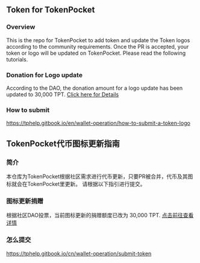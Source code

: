## Token for TokenPocket

### Overview
This is the repo for TokenPocket to add token and update the Token logos according to the community requirements. Once the PR is accepted, your token or logo will be updated on TokenPocket.
Please read the following tutorials.

### Donation for Logo update
According to the DAO, the donation amount for a logo update has been updated to 30,000 TPT. [Click here for Details](https://snapshot.org/#/tptdao.eth/proposal/0x781abc1ade2ebd082aec4f57b7199d472a2b2850b3df46c8ec37e3b6a1a243c2)

### How to submit 
https://tphelp.gitbook.io/en/wallet-operation/how-to-submit-a-token-logo



## TokenPocket代币图标更新指南

### 简介
本仓库为TokenPocket根据社区需求进行代币更新，只要PR被合并，代币及其图标就会在TokenPocket里更新。
请根据以下指引进行提交。

### 图标更新捐赠
根据社区DAO投票，当前图标更新的捐赠额度已改为 30,000 TPT. [点击前往查看详情](https://snapshot.org/#/tptdao.eth/proposal/0x781abc1ade2ebd082aec4f57b7199d472a2b2850b3df46c8ec37e3b6a1a243c2)

### 怎么提交
https://tphelp.gitbook.io/cn/wallet-operation/submit-token

